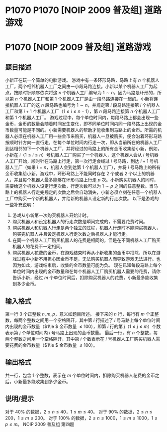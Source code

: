 # P1070 P1070 [NOIP 2009 普及组] 道路游戏

# P1070 [NOIP 2009 普及组] 道路游戏

## 题目描述

小新正在玩一个简单的电脑游戏。
游戏中有一条环形马路，马路上有 $n$ 个机器人工厂，两个相邻机器人工厂之间由一小段马路连接。小新以某个机器人工厂为起点，按顺时针顺序依次将这 $n$ 个机器人工厂编号为 $1\sim n$，因为马路是环形的，所以第 $n$ 个机器人工厂和第 $1$ 个机器人工厂是由一段马路连接在一起的。小新将连接机器人工厂的这 $n$ 段马路也编号为 $1\sim n$，并规定第 $i$ 段马路连接第 $i$ 个机器人工厂和第 $i+1$ 个机器人工厂（$1\le i\le n-1$），第 $n$ 段马路连接第 $n$ 个机器人工厂和第 $1$ 个机器人工厂。
游戏过程中，每个单位时间内，每段马路上都会出现一些金币，金币的数量会随着时间发生变化，即不同单位时间内同一段马路上出现的金币数量可能是不同的。小新需要机器人的帮助才能收集到马路上的金币。所需的机器人必须在机器人工厂用一些金币来购买，机器人一旦被购买，便会沿着环形马路按顺时针方向一直行走，在每个单位时间内行走一次，即从当前所在的机器人工厂到达相邻的下一个机器人工厂，并将经过的马路上的所有金币收集给小新，例如，小新在 $i$（$1\le i\le n$）号机器人工厂购买了一个机器人，这个机器人会从 $i$ 号机器人工厂开始，顺时针在马路上行走，第一次行走会经过 $i$ 号马路，到达 $i+1$ 号机器人工厂（如果 $i=n$，机器人会到达第 $1$ 个机器人工厂），并将 $i$ 号马路上的所有金币收集给小新。游戏中，环形马路上不能同时存在 $2$ 个或者 $2$ 个以上的机器人，并且每个机器人最多能够在环形马路上行走 $p$ 次。小新购买机器人的同时，需要给这个机器人设定行走次数，行走次数可以为 $1\sim p$ 之间的任意整数。当马路上的机器人行走完规定的次数之后会自动消失，小新必须立刻在任意一个机器人工厂中购买一个新的机器人，并给新的机器人设定新的行走次数。
以下是游戏的一些补充说明：
1. 游戏从小新第一次购买机器人开始计时。
2. 购买机器人和设定机器人的行走次数是瞬间完成的，不需要花费时间。
3. 购买机器人和机器人行走是两个独立的过程，机器人行走时不能购买机器人，购买完机器人并且设定机器人行走次数之后机器人才能行走。
4. 在同一个机器人工厂购买机器人的花费是相同的，但是在不同机器人工厂购买机器人的花费不一定相同。
5. 购买机器人花费的金币，在游戏结束时再从小新收集的金币中扣除，所以在游戏过程中小新不用担心因金币不足，无法购买机器人而导致游戏无法进行。也因为如此，游戏结束后，收集的金币数量可能为负。
现在已知每段马路上每个单位时间内出现的金币数量和在每个机器人工厂购买机器人需要的花费，请你告诉小新，经过 $m$ 个单位时间后，扣除购买机器人的花费，小新最多能收集到多少金币。

## 输入格式

第一行 $3$ 个正整数 $n,m,p$，意义如题目所述。
接下来的 $n$ 行，每行有 $m$ 个正整数，每两个整数之间用一个空格隔开，其中第 $i$ 行描述了 $i$ 号马路上每个单位时间内出现的金币数量（$1\le $ 金币数量 $\le 100$），即第 $i$ 行的第 $j$（$1\le j\le m$）个数表示第 $j$ 个单位时间内 $i$ 号马路上出现的金币数量。
最后一行，有 $n$ 个整数，每两个整数之间用一个空格隔开，其中第 $i$ 个数表示在 $i$ 号机器人工厂购买机器人需要花费的金币数量（$1\le $ 金币数量 $\le 100$）。

## 输出格式

共一行，包含 $1$ 个整数，表示在 $m$ 个单位时间内，扣除购买机器人花费的金币之后，小新最多能收集到多少金币。

## 说明/提示

对于 $40\%$ 的数据，$2\le n\le 40$，$1\le m\le 40$。
对于 $90\%$ 的数据，$2\le n\le 200$，$1\le m\le 200$。
对于 $100\%$ 的数据，$2\le n\le 1000$，$1\le m\le 1000$，$1\le p\le m$。
NOIP 2009 普及组 第四题
